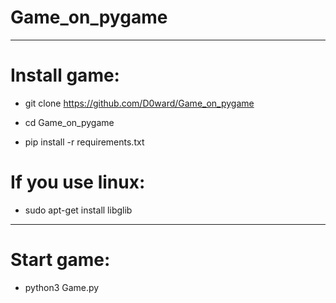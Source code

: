# Game_on_pygame
---
# Install game:
- git clone https://github.com/D0ward/Game_on_pygame 

- cd Game_on_pygame

- pip install -r requirements.txt

# If you use linux:
- sudo apt-get install libglib

---
# Start game:
- python3 Game.py
